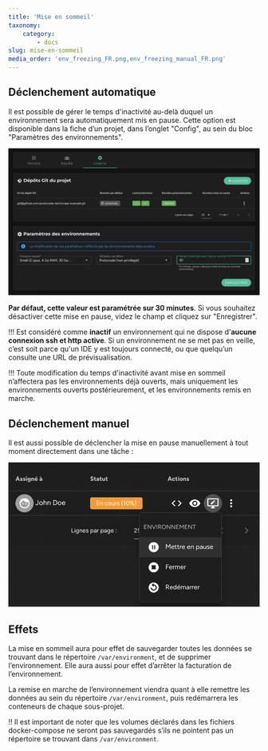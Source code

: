 ```yaml
---
title: 'Mise en sommeil'
taxonomy:
    category:
        - docs
slug: mise-en-sommeil
media_order: 'env_freezing_FR.png,env_freezing_manual_FR.png'
---
```


## Déclenchement automatique

Il est possible de gérer le temps d'inactivité au-delà duquel un environnement sera automatiquement mis en pause. Cette option est disponible dans la fiche d’un projet, dans l’onglet "Config", au sein du bloc "Paramètres des environnements".

![env_freezing_FR](env_freezing_FR.png "env_freezing_FR")

**Par défaut, cette valeur est paramétrée sur 30 minutes**. Si vous souhaitez désactiver cette mise en pause, videz le champ et cliquez sur "Enregistrer".

!!! Est considéré comme **inactif** un environnement qui ne dispose d'**aucune connexion ssh et http active**. Si un environnement ne se met pas en veille, c’est soit parce qu'un IDE y est toujours connecté, ou que quelqu’un consulte une URL de prévisualisation.

!!! Toute modification du temps d'inactivité avant mise en sommeil n’affectera pas les environnements déjà ouverts, mais uniquement les environnements ouverts postérieurement, et les environnements remis en marche.

## Déclenchement manuel

Il est aussi possible de déclencher la mise en pause manuellement à tout moment directement dans une tâche :

![env_freezing_manual_FR](env_freezing_manual_FR.png?style=max-width:25rem;)

## Effets

La mise en sommeil aura pour effet de sauvegarder toutes les données se trouvant dans le répertoire `/var/environment`, et de supprimer l’environnement. Elle aura aussi pour effet d’arrêter la facturation de l’environnement.

La remise en marche de l’environnement viendra quant à elle remettre les données au sein du répertoire `/var/environment`, puis redémarrera les conteneurs de chaque sous-projet.

!! Il est important de noter que les volumes déclarés dans les fichiers docker-compose ne seront pas sauvegardés s’ils ne pointent pas un répertoire se trouvant dans `/var/environment`.
